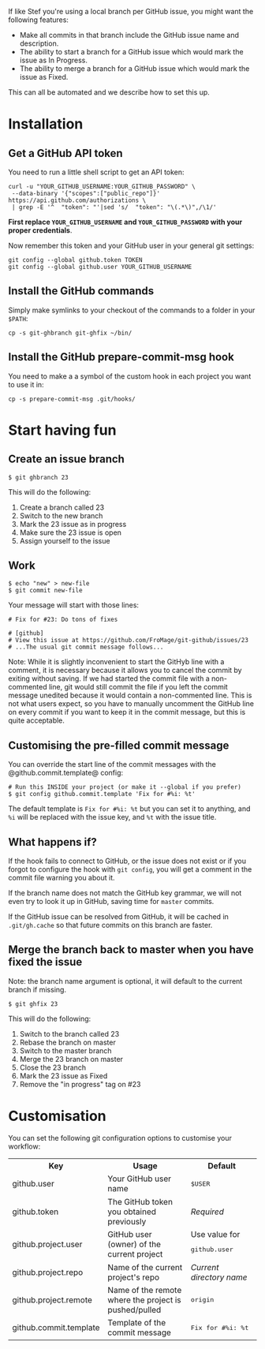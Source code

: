 If like Stef you're using a local branch per GitHub issue, you might want the following features: 

- Make all commits in that branch include the GitHub issue name and description. 
- The ability to start a branch for a GitHub issue which would mark the issue as In Progress. 
- The ability to merge a branch for a GitHub issue which would mark the issue as Fixed. 

This can all be automated and we describe how to set this up. 

# Installation

## Get a GitHub API token 

You need to run a little shell script to get an API token:

```shell
curl -u "YOUR_GITHUB_USERNAME:YOUR_GITHUB_PASSWORD" \
 --data-binary '{"scopes":["public_repo"]}' https://api.github.com/authorizations \
 | grep -E '^  "token": "'|sed 's/  "token": "\(.*\)",/\1/'
```

**First replace `YOUR_GITHUB_USERNAME` and `YOUR_GITHUB_PASSWORD` with your proper credentials**.

Now remember this token and your GitHub user in your general git settings:

```shell
git config --global github.token TOKEN
git config --global github.user YOUR_GITHUB_USERNAME
```

## Install the GitHub commands

Simply make symlinks to your checkout of the commands to a folder in your `$PATH`:

```shell
cp -s git-ghbranch git-ghfix ~/bin/
``` 

## Install the GitHub prepare-commit-msg hook 

You need to make a a symbol of the custom hook in each project you want to use it in:

```shell
cp -s prepare-commit-msg .git/hooks/
``` 

# Start having fun 

## Create an issue branch 

`$ git ghbranch 23` 

This will do the following: 

1. Create a branch called 23 
1. Switch to the new branch 
1. Mark the 23 issue as in progress
1. Make sure the 23 issue is open 
1. Assign yourself to the issue

## Work 

```shell
$ echo "new" > new-file 
$ git commit new-file 
```

Your message will start with those lines: 

```
# Fix for #23: Do tons of fixes 

# [github] 
# View this issue at https://github.com/FroMage/git-github/issues/23 
# ...The usual git commit message follows... 
```

Note: While it is slightly inconvenient to start the GitHyb line with a comment, it is necessary because it allows you to
cancel the commit by exiting without saving. If we had started the commit file with a non-commented line, git would still
commit the file if you left the commit message unedited because it would contain a non-commented line. This is not what 
users expect, so you have to manually uncomment the GitHub line on every commit if you want to keep it in the commit message, 
but this is quite acceptable.

## Customising the pre-filled commit message

You can override the start line of the commit messages with the @github.commit.template@ config:

```
# Run this INSIDE your project (or make it --global if you prefer) 
$ git config github.commit.template 'Fix for #%i: %t'
```

The default template is `Fix for #%i: %t` but you can set it to anything, and `%i` will be replaced with the issue key, 
and `%t` with the issue title.

## What happens if? 

If the hook fails to connect to GitHub, or the issue does not exist or if you forgot to configure the hook with `git config`, 
you will get a comment in the commit file warning you about it. 

If the branch name does not match the GitHub key grammar, we will not even try to look it up in GitHub, saving time 
for `master` commits. 

If the GitHub issue can be resolved from GitHub, it will be cached in `.git/gh.cache` so that future commits on 
this branch are faster. 

## Merge the branch back to master when you have fixed the issue 

Note: the branch name argument is optional, it will default to the current branch if missing.

`$ git ghfix 23` 

This will do the following: 

1. Switch to the branch called 23 
1. Rebase the branch on master 
1. Switch to the master branch 
1. Merge the 23 branch on master 
1. Close the 23 branch 
1. Mark the 23 issue as Fixed 
1. Remove the "in progress" tag on #23

# Customisation

You can set the following git configuration options to customise your workflow:

<table>
 <tr>
  <th>Key</th>
  <th>Usage</th>
  <th>Default</th>
 </tr>
 <tr>
  <td>github.user</td>
  <td>Your GitHub user name</td>
  <td><pre>$USER</pre></td>
 </tr>
 <tr>
  <td>github.token</td>
  <td>The GitHub token you obtained previously</td>
  <td><em>Required</em></td>
 </tr>
 <tr>
  <td>github.project.user</td>
  <td>GitHub user (owner) of the current project</td>
  <td>Use value for <pre>github.user</pre></td>
 </tr>
 <tr>
  <td>github.project.repo</td>
  <td>Name of the current project's repo</td>
  <td><em>Current directory name</em></td>
 </tr>
 <tr>
  <td>github.project.remote</td>
  <td>Name of the remote where the project is pushed/pulled</td>
  <td><pre>origin</pre></td>
 </tr>
 <tr>
  <td>github.commit.template</td>
  <td>Template of the commit message</td>
  <td><pre>Fix for #%i: %t</pre></td>
 </tr>
</table>